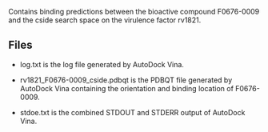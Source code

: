 Contains binding predictions between the bioactive compound F0676-0009 and the cside search space on the virulence factor rv1821.

## Files

- log.txt is the log file generated by AutoDock Vina.

- rv1821_F0676-0009_cside.pdbqt is the PDBQT file generated by AutoDock Vina containing the orientation and binding location of F0676-0009.

- stdoe.txt is the combined STDOUT and STDERR output of AutoDock Vina.

